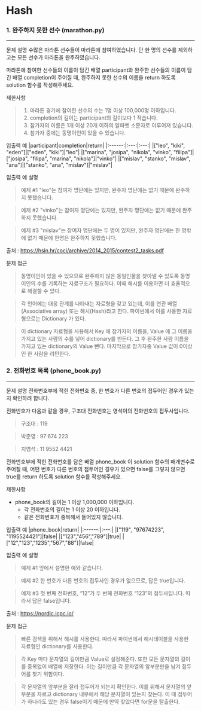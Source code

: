 # Hash
### 1. 완주하지 못한 선수 (marathon.py)
---
문제 설명
수많은 마라톤 선수들이 마라톤에 참여하였습니다. 단 한 명의 선수를 제외하고는 모든 선수가 마라톤을 완주하였습니다.

마라톤에 참여한 선수들의 이름이 담긴 배열 participant와 완주한 선수들의 이름이 담긴 배열 completion이 주어질 때, 완주하지 못한 선수의 이름을 return 하도록 solution 함수를 작성해주세요.

제한사항
>1. 마라톤 경기에 참여한 선수의 수는 1명 이상 100,000명 이하입니다.
>2. completion의 길이는 participant의 길이보다 1 작습니다.
>3. 참가자의 이름은 1개 이상 20개 이하의 알파벳 소문자로 이루어져 있습니다.
>4. 참가자 중에는 동명이인이 있을 수 있습니다.

입출력 예
|participant|completion|return|
|:------:|:---:|:---:|
|["leo", "kiki", "eden"]|["eden", "kiki"]|"leo"|
|["marina", "josipa", "nikola", "vinko", "filipa"]|["josipa", "filipa", "marina", "nikola"]|"vinko"|
|["mislav", "stanko", "mislav", "ana"]|["stanko", "ana", "mislav"]|"mislav"|

입출력 예 설명

>예제 #1
"leo"는 참여자 명단에는 있지만, 완주자 명단에는 없기 때문에 완주하지 못했습니다.

>예제 #2
"vinko"는 참여자 명단에는 있지만, 완주자 명단에는 없기 때문에 완주하지 못했습니다.

>예제 #3
"mislav"는 참여자 명단에는 두 명이 있지만, 완주자 명단에는 한 명밖에 없기 때문에 한명은 완주하지 못했습니다.

출처 : https://hsin.hr/coci/archive/2014_2015/contest2_tasks.pdf

문제 접근
>동명이인이 있을 수 있으므로 완주하지 않은 동일인물을 찾아낼 수 있도록 동명이인의 수를 기록하는 자료구조가 필요하다. 이때 해시를 이용하면 더 효율적으로 해결할 수 있다.

>각 언어에는 대응 관계를 나타내는 자료형을 갖고 있는데, 이를 연관 배열(Associative array) 또는 해시(Hash)라고 한다. 파이썬에서 이를 사용한 자료형으로는 Dictionary 가 있다. 

>이 dictionary 자료형을 사용해서 Key 에 참가자의 이름을, Value 에 그 이름을 가지고 있는 사람의 수를 넣어 dictionary를 만든다. 그 후 완주한 사람 이름을 가지고 있는 dictionary의 Value 뺀다. 마지막으로 참가자중 Value 값이 0이상인 한 사람을 리턴한다.


### 2. 전화번호 목록 (phone_book.py)
---
문제 설명
전화번호부에 적힌 전화번호 중, 한 번호가 다른 번호의 접두어인 경우가 있는지 확인하려 합니다.

전화번호가 다음과 같을 경우, 구조대 전화번호는 영석이의 전화번호의 접두사입니다.

>구조대 : 119

>박준영 : 97 674 223

>지영석 : 11 9552 4421

전화번호부에 적힌 전화번호를 담은 배열 phone_book 이 solution 함수의 매개변수로 주어질 때, 어떤 번호가 다른 번호의 접두어인 경우가 있으면 false를 그렇지 않으면 true를 return 하도록 solution 함수를 작성해주세요.

제한사항

* phone_book의 길이는 1 이상 1,000,000 이하입니다.
  * 각 전화번호의 길이는 1 이상 20 이하입니다.
  * 같은 전화번호가 중복해서 들어있지 않습니다.

입출력 예
|phone_book|return|
|:------:|:---:|
|["119", "97674223", "1195524421"]|false|
|["123","456","789"]|true|
|["12","123","1235","567","88"]|false|

입출력 예 설명

>예제 #1
앞에서 설명한 예와 같습니다.

>예제 #2
한 번호가 다른 번호의 접두사인 경우가 없으므로, 답은 true입니다.

>예제 #3
첫 번째 전화번호, “12”가 두 번째 전화번호 “123”의 접두사입니다. 따라서 답은 false입니다.

출처 : https://nordic.icpc.io/

문제 접근
>빠른 검색을 위해서 해시를 사용한다. 따라서 파이썬에서 해시테이블을 사용한 자료형인 dictionary를 사용한다.

>각 Key 마다 문자열의 길이만큼 Value로 설정해준다. 또한 모든 문자열의 길이를 중복없이 배열에 저장한다. 이는 길이만큼 각 문자열의 앞부분만을 남겨 접두어를 찾기 위함이다.

>각 문자열의 앞부분을 잘라 접두어가 되는지 확인한다. 이를 위해서 문자열의 앞부분을 자르고 dictionary 내부에서 해당 문자열이 있는지 찾는다. 이 때 접두어가 하나라도 있는 경우 false이기 때문에 만약 찾았다면 for문을 탈출한다.
